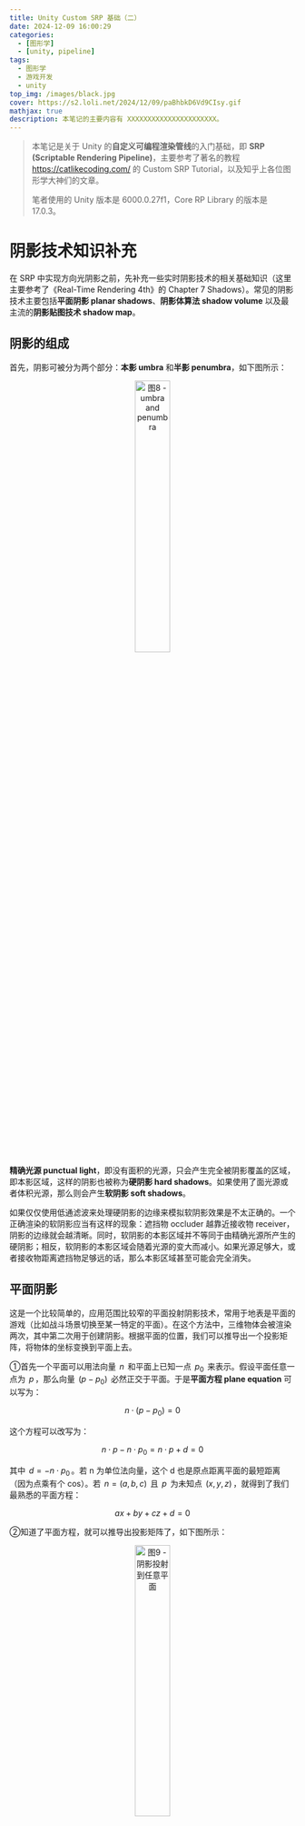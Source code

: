 ```yaml
---
title: Unity Custom SRP 基础（二）
date: 2024-12-09 16:00:29
categories: 
  - [图形学]
  - [unity, pipeline]
tags:
  - 图形学
  - 游戏开发
  - unity
top_img: /images/black.jpg
cover: https://s2.loli.net/2024/12/09/paBhbkD6Vd9CIsy.gif
mathjax: true
description: 本笔记的主要内容有 XXXXXXXXXXXXXXXXXXXXXX。
---
```


> 本笔记是关于 Unity 的**自定义可编程渲染管线**的入门基础，即 **SRP (Scriptable Rendering Pipeline)**，主要参考了著名的教程 https://catlikecoding.com/ 的 Custom SRP Tutorial，以及知乎上各位图形学大神们的文章。  
>    
> 笔者使用的 Unity 版本是 6000.0.27f1，Core RP Library 的版本是 17.0.3。

# 阴影技术知识补充
在 SRP 中实现方向光阴影之前，先补充一些实时阴影技术的相关基础知识（这里主要参考了《Real-Time Rendering 4th》的 Chapter 7 Shadows）。常见的阴影技术主要包括**平面阴影 planar shadows**、**阴影体算法 shadow volume** 以及最主流的**阴影贴图技术 shadow map**。

## 阴影的组成
首先，阴影可被分为两个部分：**本影 umbra** 和**半影 penumbra**，如下图所示：  

<div  align="center">  
<img src="https://s2.loli.net/2024/12/16/zhkS4t928eCTGlY.jpg" width = "35%" height = "35%" alt="图8 - umbra and penumbra"/>
</div>

**精确光源 punctual light**，即没有面积的光源，只会产生完全被阴影覆盖的区域，即本影区域，这样的阴影也被称为**硬阴影 hard shadows**。如果使用了面光源或者体积光源，那么则会产生**软阴影 soft shadows**。

如果仅仅使用低通滤波来处理硬阴影的边缘来模拟软阴影效果是不太正确的。⼀个正确渲染的软阴影应当有这样的现象：遮挡物 occluder 越靠近接收物 receiver，阴影的边缘就会越清晰。同时，软阴影的本影区域并不等同于由精确光源所产生的硬阴影；相反，软阴影的本影区域会随着光源的变大而减小。如果光源足够大，或者接收物距离遮挡物足够远的话，那么本影区域甚⾄可能会完全消失。

## 平面阴影
这是一个比较简单的，应用范围比较窄的平面投射阴影技术，常用于地表是平面的游戏（比如战斗场景切换至某一特定的平面）。在这个方法中，三维物体会被渲染两次，其中第二次用于创建阴影。根据平面的位置，我们可以推导出一个投影矩阵，将物体的坐标变换到平面上去。

①首先一个平面可以用法向量 $\,n\,$ 和平面上已知一点 $\,p_0\,$ 来表示。假设平面任意一点为 $\,p\,$，那么向量 $\,(p - p_0)\,$ 必然正交于平面。于是**平面方程 plane equation** 可以写为：  

$$ n \cdot (p - p_0) = 0 $$

这个方程可以改写为：  

$$ n \cdot p - n \cdot p_0 = n \cdot p + d = 0 $$

其中 $\,d = -n \cdot p_0\,$。若 n 为单位法向量，这个 d 也是原点距离平面的最短距离（因为点乘有个 cos）。若 $\,n = (a, b, c)\,$ 且 $\,p\,$ 为未知点 $\,(x, y, z)\,$，就得到了我们最熟悉的平面方程：  

$$ ax + by + cz + d = 0 $$

②知道了平面方程，就可以推导出投影矩阵了，如下图所示：  

<div  align="center">  
<img src="https://s2.loli.net/2024/12/16/d4i86AsMTcrX2US.png" width = "35%" height = "35%" alt="图9 - 阴影投射到任意平面"/>
</div>

物体的任意一点 v 我们是知道的，那么 p 就等于（推导过程就不放了）：  

$$ p = l - \cfrac {d + n \cdot l} {n \cdot (v - l)}(v - l) $$

而上述方程可以转换为投影矩阵 M，满足 $\,Mv = p\,$：  

$$ M = \begin{bmatrix} n \cdot l + d - l_xn_x & -l_xn_y & -l_xn_z & -l_xd \\ -l_yn_x & n \cdot l + d - l_yn_y & -l_yn_z & -l_yd \\ -l_zn_x & -l_zn_y & n \cdot l + d - l_zn_z & -l_zd \\ -n_x & -n_y & -n_z & n \cdot l \end{bmatrix} $$

③我们只要将这个矩阵应用到要在平面上投射阴影的物体上，然后再将投影后的物体（即阴影）渲染为深色，并且不接收光照即可。

但是在实践中，阴影可能会被渲染到平面的下面去，简单的解决方案则是对投影平面或者阴影进行偏移。另一种方法则是，先绘制投影平面，然后在关闭 z-buffer 的情况下，再去绘制阴影，最后再渲染投射阴影的物体。如果接受阴影的平面是一个有限的矩形，则阴影有可能会绘制到区域外面，此时可能需要通过 stencil buffer 标记出需要接受阴影的部分作为遮罩，这样就可以只让阴影产生在需要产生的平面上。

当然，也可以将阴影渲染到⼀个纹理中，然后再将其应用到平面上，这个纹理其实是⼀种**光照贴图 light map**。对这个纹理使用卷积（即滤波），可以对硬阴影进行模糊来模拟软阴影效果。我们甚至可以在面光源表面上进行采样，将每个采样点作为⼀个精确光源，并各自渲染一张纹理，将所有的这些图像相加并取平均值，便可以生成地面的阴影纹理，这种方法可以用于获取 ground-truth 图像，以便对其他更快算法的质量进行测试对比。

## 阴影体算法
Shadow Volume 这个方法我就大致提一下，其在实际应用中非常少见。它需要利用 stencil buffer 来进行实现。假设从光源沿着模型边缘拉伸至无限远处，在模型下方的部分称为 shadow volume。可以说，位于 shadow volume 内部的物体，在渲染时具有阴影，在 shadow volume 外部的物体，在渲染时没有阴影，如下图：  

<div  align="center">  
<img src="https://s2.loli.net/2024/12/16/1CZi25wOozsSUrx.jpg" width = "40%" height = "40%" alt="图10 - Shadow Volume"/>
</div>

假设从视点观察场景，从视点发出射线到与场景物体相交的过程中，每当射线穿过了 shadow volume 的正面（即面向观察者的一面）时，我们就让计数器加 1；也就是说，每当射线进入阴影区域时，计数器就会增加。每当光线穿过 shadow volume 的背面时，我们便将相同的计数器减 1，这代表了光线从阴影区域中射出。我们会一直持续这个过程，增加或者减少计数器的值，直到光线击中了场景中的物体。此时，如果计数器大于 0，则说明该像素位于阴影中；如果计数器为 0，则说明该像素位于阴影之外。

具体实现方法比较麻烦，需要生成 shadow volume 的几何体，利用两个 pass 分别绘制 shadow volume 几何体的正面和背面，最后再渲染整个场景。就不在这里详细地阐述了，想了解可以查询 z-pass、z-fail 算法。

## 阴影贴图
### 实现原理
这个就是在[《Unity Shader入门精要》读书笔记（三）](https://ybniaobu.github.io/2023/11/22/2023-11-22-UnityShader3/) 的第八章的 Unity 的阴影小节中提到的 Shadow Map 技术，也是之后自定义 SRP 中要实现的方法，那里主要介绍的是如何写 Shader，故介绍得比较简单。Shadow Map 的实现方法里面也提到过，分为两步：  
**①**从光源出发，构造出光源空间，渲染整个场景，将产生阴影的物体的深度写入到 z-buffer 中，就可以得到代表了最靠近光源的物体深度值的**阴影贴图 shadow map**。  
**②**然后在渲染时，我们根据渲染物体的世界坐标，变换到上一阶段的光源空间坐标，得到光源空间深度，再计算出该点在 shadow map 中的 uv 坐标，采样得到深度值并进行比较，如果在光源空间的深度比 shadow map 中的深度要大，就说明该点处在阴影中，否则就说明不在阴影中。

<div  align="center">  
<img src="https://s2.loli.net/2024/12/16/Q6oJmnNrptLfW2k.jpg" width = "50%" height = "50%" alt="图11 - 存储在纹素 a 处深度值大于点 Va 到光源的深度，因此点 Va 会被照亮；点 Vb 相对于光源的深度要大于存储在纹素 b 处的深度值，因此点 Vb 位于阴影中。"/>
</div>

对于聚光灯而言，其有个天然的**光照视锥体 light frustrum**，故使用透视投影渲染阴影贴图，位于视锥体之外的物体都不会被照亮。但对于方向光（平行光）来说，这个光源的视野无限大，要使用正交投影来渲染阴影贴图，我们需要保证其能够看到场景中的所有物体，即光照视锥体至少要包含整个摄像机视锥体。在实践中，对于方向光会有多个不同等级或不同绘制面积的摄像机，以此实现基于距离的阴影等级划分，从而提高阴影的质量，即**级联阴影 cascade shadow maps，CSM**（后面也会介绍）。如果是点光源，为了能保存各个方向的深度值，一般需要使用 cubemap，其核心问题在于避免在每个面的贴图接缝处出现瑕疵。

### Shadow acne
阴影贴图的阴影质量取决于阴影贴图的分辨率以及 zbuffer 的数值精度。在采样阴影贴图时，一个纹素代表着一个小范围区域的深度，从而导致一种交替黑线样式的锯齿问题。这个现象称为**自阴影走样 self-shadow aliasing** 或者**阴影痤疮 shadow acne**，如下图所示：  

<div  align="center">  
<img src="https://s2.loli.net/2024/12/17/efnDVCU5Qo7YjcI.jpg" width = "30%" height = "30%" alt="图12 - shadow acne"/>
</div>

产生这个现象的原因是，阴影贴图受限于分辨率，一定范围内不同的点可能会从阴影贴图采样得到同一个值。比如下图中，每个斜坡代表阴影贴图一个单独的纹理像素。可以看到，一个小范围的特定区域都可能采样得到同一个深度值，而这个特定区域的深度一部分比采样得到的深度大，一部分比采样得到的深度小，从而导致了图片中的条纹样式。

<div  align="center">  
<img src="https://s2.loli.net/2024/12/17/GrFIpwYK4Z7OT6M.png" width = "50%" height = "50%" alt="图13 - shadow acne 的原因"/>
</div>

常见的解决这个问题的方法是**阴影偏移 shadow bias**，又分为**深度偏移 Constant bias/Depth bias**、**斜率偏移 Slope bias/Slope scaled depth bias**、**法线偏移 Normal bias**：  

<div  align="center">  
<img src="https://s2.loli.net/2024/12/17/aCWD5EG27FoyqzT.png" width = "50%" height = "50%" alt="图14 - shadow bias"/>
</div> 

***①Constant bias/Depth bias***  
这个方法就是将阴影贴图的深度添加一个常量（增加深度就是沿着光照方向增加距离），故称为 Constant bias 或 Depth bias。这个方法比较简单，但是仍然可能会在斜平面上产生问题。斜面角度较大，固定的偏移值就越容易产生问题，如下图所示：  

<div  align="center">  
<img src="https://s2.loli.net/2024/12/17/KmPMsCqFYgRB1pH.jpg" width = "55%" height = "55%" alt="图15 - 图中的灰色的竖线代表阴影贴图的像素中心。左图中，如果没有添加偏移，那么蓝色和橙色样本将会被错误地认为处于阴影中，因为与对应的阴影贴图深度相比，它们距离光源更远。中图使用了 Depth bias，但是此时蓝色样本仍然会被认为处于阴影中，因为斜率高需要的偏移量更大。右图中，在构建阴影贴图的时候，会根据斜率，对其偏移量进行修正，即 Slope scaled depth bias。"/>
</div> 

***②Slope bias/Slope scaled depth bias***  
如上所说，表面相对于光源的倾斜角度越大，所需要的偏移量也就越大，所以我们可以将偏移量修正为与光源方向和表面法线之间夹角的正切值 $\,tan \theta\,$（即斜率）成正比。但是有个问题就是，当表面和光源呈掠射夹角（90°）时，正切值接近于无限大，故需要为偏移值设置一个最大值。

***③Normal bias***  
顾名思义，就是将阴影投射体沿着物体表面的法线偏移，移动的距离与光源方向和表面法线之间夹角的正弦值 $\,sin \theta\,$ 成正比。这个操作不仅改变了样本的深度值，还改变了它在阴影贴图上的 uv 值。

> Unity 的 HDRP 中使用了 Normal bias + Slope scaled depth bias 的设置，UE5 使用了 Constant bias + Slope scaled depth bias。

当然，我们的 bias 值也不能设置得过大，否则会出现的**漏光 light leak** 或者 **Peter Panning** 问题，即物体看起来像是悬浮在表⾯上方一样。添加 bias 可以在生成 shadow map 阶段完成，也可以在阴影计算阶段。生成 shadow map 时，可以在 vertex shader 中通过反向添加 bias 的方式来偏移计算处的 shadow map 深度值，这样可以节省一些运行开销，且可以简化阴影的计算，这样在采样阴影时，就无需考虑计算偏移的问题。

### Shadow aliasing
**阴影走样 Shadow aliasing** 泛指阴影贴图中的纹素覆盖大量像素，从而导致的块状阴影问题，如下图所示：  

<div  align="center">  
<img src="https://s2.loli.net/2024/12/17/FkchHlBNsbTE3i8.jpg" width = "30%" height = "30%" alt="图16 - 阴影走样"/>
</div> 

提高阴影贴图的分辨率可以减少块状阴影的出现，但是需要额外的内存开销。其他解决方案有如下一些技术：  

#### 透视变形 perspective warping
这些算法，通过修改光照空间的投影矩阵，试图将光源的采样率与相机的采样率进行更好地匹配，包括透视阴影贴图 perspective shadow map，PSM、梯形阴影贴图 trapezoidal shadow maps，TSM 和光源空间透视阴影贴图 light space perspective shadow map，LiSPSM。这类技术被统称为**透视变形 perspective warping** 方法。这些矩阵扭曲 matrix-warping 算法的一个优点就是，除了对光源的投影矩阵进行修改之外，不需要进行其他额外的工作。

这类方式虽然使用起来简单，但是有很多无法处理的特殊情况，比如观察方向和光照方向完全相同时，这类方式就完全无法发挥作用。而且在摄影机移动时，这种方式非常的不稳定。由于这类方法的应用较少，就不在这里深入讲解相关的原理和实现。

#### 级联阴影 cascade shadow
**级联阴影贴图 cascade shadow maps，CSM** 是目前最常见的提高阴影贴图精度的手段。其实现思想是：将视锥体划分成若干个区域，对于每个划分后的视锥体区域，光源都可以生成一个包裹该区域的视锥体，各自生成一个阴影贴图，并用纹理图集 texture atlas 或纹理数组 texture array 将不同区域的阴影贴图打包成一个较大的纹理对象。

> 随着 **Virtual Texture** 技术的推广，Virtual Shadow Map 技术很有可能是未来的主流方向，建议去额外了解。

<div  align="center">  
<img src="https://s2.loli.net/2024/12/17/SzYQgKfjGr2Edoa.jpg" width = "35%" height = "35%" alt="图17 - CSM"/>
</div> 

在不同的阴影贴图之间划分深度的范围的任务，被称为 **z 划分（z-partitioning）**，其中一种方法是使用对数划分方法，从理论上来说是最佳方案，即满足：  

$$ r = \sqrt[c] {\cfrac{f}{n}} $$

其中 $\,n\,$ 是整个场景视锥体的近裁剪平面，$\,f\,$ 是整个场景视锥体的远裁剪平面；$\,c\,$ 是阴影贴图的数量，$\,r\,$ 是最终生成的比例。比如取 $\,n = 1, f = 1000, c = 3\,$，这样划分出来的三级 CSM 就是 1-10，10-100， 100-1000。但是如果我们这样来划分，最近处 1-10 这个范围的 CSM 划分，物体太少，反而会导致 shadowmap 空间的浪费。因此在实践中，常常会结合对数划分和其他划分手段来使用，或者直接由用户手动设置相应的比例值。

在使用 CSM 时，为了进一步提高算法的效率和质量，可以降低远处 CSM 的更新频率，位于较远处的阴影不需要每帧都进行更新，或者对于静态物体的阴影贴图在帧与帧之间重复使用。比如在原神中，共有八级的 CSM，前四级是每帧都更新的，后四级采用轮流更新的方式，这样相当于每帧更新 5 个等级的 CSM。

#### PCF
对阴影贴图进行简单的扩展就可以获得质量不错的伪软阴影效果，还有抗锯齿的功能。比如**百分比接近滤波 Percentage-Closer Filtering，PCF** 技术，其原理就是在对阴影贴图采样时，检索 4 个最近的样本，先将它们与表面深度进行比较，然后在对比较的结果 0 或 1 进行插值，这种过滤的结果会产生人为的软阴影。

现在的图形 API 都直接提供周围四点采样的加权 PCF 深度测试，比如 DirectX 的 `SampleCmpLevelZero` 且采样器选择 Linear 的过滤器。但是只采样 2 × 2 的像素点，仍然不够解决锯齿问题，此时可以将采样点范围扩大并增加采样点的个数，一种常见的解决方案是使用一个预先计算好的**泊松分布 Poisson distribution** 来对区域进行采样。为了使结果进一步平滑，还可以对采样点位置进行旋转，这样每两个相邻的像素点，采样的模式都是不同的，可以有效地平滑半影区域。  

<div  align="center">  
<img src="https://s2.loli.net/2024/12/18/1CrZqidpjaoPYUv.png" width = "50%" height = "50%" alt="图18 - 左图展示了 4 × 4 最近邻采样的 PCF 结果；圆盘中展示的是包含了 12 个点的泊松分布，使用这个分布对阴影贴图进行采样，获得第二张图。在第三张图中，采样模式围绕中心进行逐像素的随机旋转。"/>
</div>

PCF 会有如下几个问题：①自阴影问题（阴影痤疮）和漏光问题（Peter Panning）在 PCF 中会变得更加糟糕，需要手动调整各种偏移量；②由于每个采样区域的宽度保持不变，因此阴影会表现出均匀柔和的外观，即所有阴影区域都具有相同的半影宽度。它在某些情况下是可以接受的，但是在遮挡物和接收物相接触的地方，会表现得不太合理。

#### PCSS
**百分比接近软阴影 percentage-closer soft shadow，PCSS**，是目前比较主流的实时软阴影技术。本质上是 PCF 的扩展，PCF 的阴影区域具有相同的半影宽度，而 PCSS 试图通过计算阴影到遮挡物和光源距离，来决定采样区域的宽度，从而达到可变宽度的软阴影效果，其方程如下：  

$$ w_{Penumbra} = w_{Light} \cfrac {d_r - d_o} {d_o} $$

这个公式其实就是相似三角形，$\,d_r\,$ 是接受物到光源的距离，$\,d_o\,$ 是遮挡物到光源的平均距离，$\,w_{Light}\,$ 是光源的长度，$\,w_{Penumbra}\,$ 是半影的宽度。计算出采样区域的宽度后，根据它来动态调整采样的数量和滤波核的大小。PCSS 本身解决的问题是使用点光源模拟面光源的效果，因为本身点光源只会产生硬阴影，而使用面光源来生成 Shadow Map 存在着诸多困难。因此这里光源的宽度其实取决于渲染时假想的面光源宽度。

#### 过滤阴影贴图
这类方法都是对阴影贴图进行预过滤来得到软阴影效果。常见的有如下几种技术：**方差阴影贴图 variance shadow map，VSM**、**卷积阴影贴图 convolution shadow map，CSM**、**指数阴影贴图 Exponential Shadow Map，ESM**。对这些技术有兴趣可以看看这篇文章： https://developer.download.nvidia.com/presentations/2008/GDC/GDC08_SoftShadowMapping.pdf 。

这些技术的具体实现逻辑就不在这里阐述了。总之，对阴影贴图进行过滤可以被认为是一种廉价形式的 PCF，它只需要很少的样本。与 PCF 一样，这样产生的阴影具有恒定的半影宽度。这些滤波方法还可以与 PCSS 一起使用，从而提供可变宽度的半影效果。

#### Contact shadow
**接触阴影 Contact shadow** 主要是阴影贴图的一个补充，它是一个屏幕空间技术，contact shadow 会 raymarching 采样 depth buffer 一段很小的距离，来补充阴影效果。接触阴影也可以缓解 bias 导致的物体底部漏光问题。

另外一个使用场景是配合视差贴图，使用视差贴图时，阴影贴图没法精确地计算出相应的偏移值，使用 contact shadow 能补充地面的遮挡关系。

### 屏幕空间阴影贴图
屏幕空间阴影的实现是延迟渲染里面阴影的常见实现方法。延迟渲染中的光照计算绝大部分都是在屏幕空间里进行的，同样也包括阴影，实现主要有这么几个步骤：  
①首先得到从当前摄像机处观察到的深度纹理，在延迟渲染里这张深度图本来就有；  
②然后再从光源出发得到从该光源处观察到的深度纹理，也被称为这个光源的阴影贴图；  
③然后在屏幕空间做一次阴影收集计算 Shadows Collector，这次计算会得到一张屏幕空间阴影纹理。这个过程概括来说就是把每一个像素根据它在摄像机深度纹理中的深度值得到世界空间坐标，再把它的坐标从世界空间转换到光源空间中，和光源的阴影贴图里面的深度值对比，如果大于，那么就说明光源无法照到，在阴影内；  
④最后，在正常渲染物体为它计算阴影的时候，只需要按照当前处理的 fragment 在屏幕空间中的位置对屏幕空间阴影图采样就可以了。

# 方向光阴影
这里只实现方向光（平行光）的阴影，点光灯和聚光灯在后面的章节。

## 阴影贴图设置
教程中使用 texture atlas 来实现 cascade shadow（我会在后面自己的实现的章节中会改为 texture array），就是将一张贴图分为多个 tiles，如下图所示（假设 4 个平行光以及 4 级联级阴影）：  

<div  align="center">  
<img src="https://s2.loli.net/2024/12/18/2aSADU1GTNnC9yR.png" width = "35%" height = "35%" alt="图19 - Shadow atlas"/>
</div> 

所以我们要先在 RenderPipelineAsset 中提供相关参数，让我们可以更改阴影贴图的相关设置（阴影质量相关参数在后面的小节里）。这些参数有：最大阴影距离、Shadow atlas 的分辨率、联级阴影的级数以及每级的比例、阴影的淡出、联级阴影的淡出。

``` C#
public enum TextureSize 
{
    _256 = 256, _512 = 512, _1024 = 1024,
    _2048 = 2048, _4096 = 4096, _8192 = 8192
}

[Min(0.0f)] public float maxShadowDistance = 100.0f;
public TextureSize directionalShadowAtlas = TextureSize._1024;
[Range(1, 4)] public int cascadeCount = 4;
[Range(0f, 1f)] public float spiltRatio1 = 0.1f, spiltRatio2 = 0.25f, spiltRatio3 = 0.5f;
[Range(0.001f, 1f)] public float distanceFade = 0.1f;
[Range(0.001f, 1f)] public float cascadeFade = 0.1f;
```

因为方向光是正交投影，理论上可以看到场景内的所有东西，所以我们需要给它个最大阴影距离来确定正交投影矩阵的大小。而联级阴影的级数就是对最大阴影距离的划分来确定各级的正交投影矩阵。阴影的距离淡出和联级阴影淡出是为了防止阴影在最大阴影距离的时候突然消失而感到突兀。

有了最大阴影距离，我们需要将这个参数传递给 `ScriptableCullingParameters`，以便让 `ScriptableRenderContext.Cull()` 执行剔除操作，如下：  

``` C#
if (!camera.TryGetCullingParameters(out ScriptableCullingParameters cullingParameters)) return;
cullingParameters.shadowDistance = Mathf.Min(m_Asset.maxShadowDistance, camera.farClipPlane);
m_Data.cullingResults = m_Data.context.Cull(ref cullingParameters);
```

因为阴影若超过远裁切平面的范围不管怎么样都看不到，故传递进 `maxShadowDistance` 和 `farClipPlane` 的较小值。`ScriptableCullingParameters` 的其他参数建议去官方文档好好看看。

## Cascade Shadow Maps 的实现
### 实现原理
理论上来说，我们要先将摄像头放到方向光源上并计算光源的 view matrix 和 projection matrix，然后在渲染阴影贴图使用光源的 VP 矩阵。渲染完成后，还需要将光源 VP 矩阵传递给 Shader，以便将像素转换至光源空间中，并在阴影贴图采样做对比。但是现在阴影贴图被分为了多个块，采样点需要更改，所以我们需要对光源 VP 矩阵进行修改。

我们可以通过 Unity 的一个黑盒 API `CullingResults.ComputeDirectionalShadowMatricesAndCullingPrimitives()` 计算出来光源的 VP 矩阵，假设它为 $\,m\,$。世界空间像素经过光源空间的 VP 矩阵，得到的是裁切空间的坐标，且 x、y、z 分量范围都是 [-1, 1]，不需要透视除法，因为是正交投影。首先我们要先将裁切空间的坐标，转换至屏幕空间的坐标（阴影贴图的 uv 坐标）以便采样，就是将 x、y、z 值从 [-1, 1] 映射至 [0, 1]，即先乘 0.5 再加上 0.5，本质上就是个缩放加平移矩阵：  

$$ \begin{bmatrix} 1 & 0 & 0 & 0.5 \\ 0 & 1 & 0 & 0.5 \\ 0 & 0 & 1 & 0.5 \\ 0 & 0 & 0 & 1 \end{bmatrix} \begin{bmatrix} 0.5 & 0 & 0 & 0 \\ 0 & 0.5 & 0 & 0 \\ 0 & 0 & 0.5 & 0 \\ 0 & 0 & 0 & 1 \end{bmatrix} \begin{bmatrix} m_{00} & m_{01} & m_{02} & m_{03} \\ m_{10} & m_{11} & m_{12} & m_{13} \\ m_{20} & m_{21} & m_{22} & m_{23} \\ m_{30} & m_{31} & m_{32} & m_{33} \end{bmatrix} = \begin{bmatrix} 0.5m_{00} + 0.5m_{30} & 0.5m_{01} + 0.5m_{31} & 0.5m_{02} + 0.5m_{32} & 0.5m_{03} + 0.5m_{33} \\ 0.5m_{10} + 0.5m_{30} & 0.5m_{11} + 0.5m_{31} & 0.5m_{12} + 0.5m_{32} & 0.5m_{13} + 0.5m_{33} \\ 0.5m_{20} + 0.5m_{30} & 0.5m_{21} + 0.5m_{31} & 0.5m_{22} + 0.5m_{32} & 0.5m_{23} + 0.5m_{33} \\ m_{30} & m_{31} & m_{32} & m_{33} \end{bmatrix} $$  

我们可以弄一个 Utility 的静态类，专门存储这类函数：  

``` C#
public static Matrix4x4 GetWorldToDirLightScreenMatrix(Matrix4x4 vp)
{
    if (SystemInfo.usesReversedZBuffer)
    {
        vp.m20 = -vp.m20;
        vp.m21 = -vp.m21;
        vp.m22 = -vp.m22;
        vp.m23 = -vp.m23;
    }
    
    vp.m00 = 0.5f * (vp.m00 + vp.m30);
    vp.m01 = 0.5f * (vp.m01 + vp.m31);
    vp.m02 = 0.5f * (vp.m02 + vp.m32);
    vp.m03 = 0.5f * (vp.m03 + vp.m33);
    vp.m10 = 0.5f * (vp.m10 + vp.m30);
    vp.m11 = 0.5f * (vp.m11 + vp.m31);
    vp.m12 = 0.5f * (vp.m12 + vp.m32);
    vp.m13 = 0.5f * (vp.m13 + vp.m33);
    vp.m20 = 0.5f * (vp.m20 + vp.m30);
    vp.m21 = 0.5f * (vp.m21 + vp.m31);
    vp.m22 = 0.5f * (vp.m22 + vp.m32);
    vp.m23 = 0.5f * (vp.m23 + vp.m33);
    
    return vp;
}
```

需要注意的是，要判断一下是否开启了 Reversed-Z，若开启了需要翻转一下 vp 矩阵的第三列。接下来就是对阴影贴图进行切分，本质上还是进行了一次缩放和平移，我们只对 x、y 值进行缩放和平移，不能改变 z 值，因为不能改变深度：  

$$ \begin{bmatrix} scale & 0 & 0 & offset \\ 0 & scale & 0 & offset \\ 0 & 0 & 1 & 0\\ 0 & 0 & 0 & 1 \end{bmatrix} \begin{bmatrix} m_{00} & m_{01} & m_{02} & m_{03} \\ m_{10} & m_{11} & m_{12} & m_{13} \\ m_{20} & m_{21} & m_{22} & m_{23} \\ m_{30} & m_{31} & m_{32} & m_{33} \end{bmatrix} = \begin{bmatrix} scale \times m_{00} + offset \times m_{30} & \cdots & \cdots & scale \times m_{03} + offset \times m_{33} \\ scale \times m_{10} + offset \times m_{30} & \cdots & \cdots & scale \times m_{13} + offset \times m_{33} \\ m_{20} & m_{21} & m_{22} & m_{23} \\ m_{30} & m_{31} & m_{32} & m_{33} \end{bmatrix} $$

写成函数如下：  

``` C#
public static Matrix4x4 GetWorldToTiledDirLightScreenMatrix(Matrix4x4 vp, Vector2 offset, float scale = 1.0f)
{
    Matrix4x4 vps = GetWorldToDirLightScreenMatrix(vp);
    
    vps.m00 = vps.m00 * scale + offset.x * vps.m30;
    vps.m01 = vps.m01 * scale + offset.x * vps.m31;
    vps.m02 = vps.m02 * scale + offset.x * vps.m32;
    vps.m03 = vps.m03 * scale + offset.x * vps.m33;
    vps.m10 = vps.m10 * scale + offset.y * vps.m30;
    vps.m11 = vps.m11 * scale + offset.y * vps.m31;
    vps.m12 = vps.m12 * scale + offset.y * vps.m32;
    vps.m13 = vps.m13 * scale + offset.y * vps.m33;
    
    return vps;
}
```

我们可以计算阴影贴图的各个 tile 的变换矩阵后。接下来就是我们如何切分阴影贴图，并传递相关数据给 Shader ，以便采样 Shadow Atlas，毕竟我们要传递多个矩阵。

### CPU 中具体实现
首先要设定需要有多少个方向光能投射阴影，教程里假设最大方向光数量跟最大能投射阴影的方向光数量是一致的，即 4 个方向光都能投射阴影。再加上最多 4 个联级阴影级数，最大一共 16 个 tiles。故我们需要以下额外的参数以便传递给 Shader：  

``` C#
private const int m_MaxCascadeCount = 4;

private static int m_DirLightShadowDataId = Shader.PropertyToID("_DirectionalLightShadowData");
private static int m_DirShadowMapID = Shader.PropertyToID("_DirectionalShadowMap");
private static int m_DirShadowMatricesID = Shader.PropertyToID("_DirectionalShadowMatrices");
private static int m_CascadeCountID = Shader.PropertyToID("_CascadeCount");
private static int m_CascadeCullingSpheresID = Shader.PropertyToID("_CascadeCullingSpheres");
private static int m_ShadowDistanceFadeID = Shader.PropertyToID("_ShadowDistanceFade");

private Vector4[] m_DirLightShadowData = new Vector4[m_MaxDirLightCount];
private Matrix4x4[] m_DirShadowMatrices = new Matrix4x4[m_MaxDirLightCount * m_MaxCascadeCount];
private Vector4[] m_CascadeCullingSpheres = new Vector4[m_MaxCascadeCount];

struct ShadowingDirLight
{
    public int visibleLightIndex;                   
}
private int m_ShadowingDirLightCount;     
private ShadowingDirLight[] m_ShadowingDirLights = new ShadowingDirLight[m_MaxDirLightCount];
```

参数说明：  
①`m_MaxCascadeCount` 即最大级联阴影级数；   
②`_DirectionalLightShadowData` 是个向量数组，记录的是每盏方向光的一些阴影信息，x 记录该盏方向光的阴影强度，y 记录的是它在阴影贴图的 tiles 起始序号，比如说它是第二盏方向光，设定阴影联级级数为 4，那么它的起始位置为 4。zw 暂时没有信息，在阴影质量小节会添加；  
③`_DirectionalShadowMatrices` 就是上面提到的修改过的光源 VP 矩阵，一共最多可能要传递 16 个矩阵，一个 tile 一个矩阵；  
④`_CascadeCount` 指我们在 Asset 设置的阴影联级级数，和最大级联阴影级数不是一个数字，最大永远是 4；  
⑤`_CascadeCullingSpheres` 存放的是每个阴影联级级数的剔除球的中心位置（x、y、z）以及半径（w）。剔除球是 Unity 用来决定每个级数的具体覆盖范围的，也是用来决定采样哪个 tile 的依据，故需要传递至 Shader。之后也会提到；  
⑥`_ShadowDistanceFade` 的 x 存放最大阴影距离的倒数，y 存放 distanceFade 的倒数，z 存放 cascadeFade 的一个方程式结果，w 暂时没有信息；  
⑦`m_ShadowingDirLightCount` 是用来记录有多少方向光投射阴影，在场景中可能有 3 盏方向光，但只有 2 盏投射阴影。而 `ShadowingDirLight` 则是记录每盏投射阴影的方向光的一些信息的，包含它在所有可见光中的序号，方便我们索引到方向光的某些参数。其他信息在阴影质量小节会添加。

***一、首先记录并传递 `_DirectionalLightShadowData`***  
我们可以在方向光章节的 `SetupDirectionalLights()` 函数中做这件事情，上个章节遍历了所有可见光 visibleLights，当可见光为方向光时，记录下来方向光的方向和颜色，然后传递给 Shader。我们同样在遍历可见光的循环内，判断可见光为方向光后，判断可见方向光是否开启了阴影、阴影强度是否不为 0、以及可见光是否能影响到开启了阴影投射的物体。若是，则认为它是投影阴影的方向光 ShadowingDirLight，并记录下它的可见光序号。同时在 m_DirLightShadowData 中，记录它的阴影强度和 tiles 起始序号，如下：  

``` C#
private void SetupDirectionalLights(YRenderPipelineAsset asset, ref PipelinePerFrameData data)
{
    ...
    m_ShadowingDirLightCount = 0;
    for (int i = 0; i < visibleLights.Length; i++)
    {
        ...
        if (visibleLight.lightType == LightType.Directional)
        {
            if (visibleLight.light.shadows != LightShadows.None 
                && visibleLight.light.shadowStrength > 0f
                && data.cullingResults.GetShadowCasterBounds(i, out Bounds outBounds))
            {
                m_ShadowingDirLights[m_ShadowingDirLightCount] = new ShadowingDirLight 
                {
                    visibleLightIndex = i
                };
                
                m_DirLightShadowData[m_DirLightCount] = new Vector2(visibleLight.light.shadowStrength, 
                    asset.cascadeCount * m_ShadowingDirLightCount);
                m_ShadowingDirLightCount++;
            }
            else
            {
                m_DirLightShadowData[m_DirLightCount] = Vector2.zero;
            }
                
            ...
        }
    }
    
    ...
    data.buffer.SetGlobalVectorArray(m_DirLightShadowDataId, m_DirLightShadowData);
}
```

`CullingResults.GetShadowCasterBounds()` API 判断光源是否影响到了开启了阴影投射的物体，它的输出参数返回包含了所有阴影投射的物体的 AABB 包围盒，我们用不到这个参数。`m_DirLightShadowData` 里的数据根据方向光的序号保存的，所以在 Shader 里使用时也要根据方向光的序号获取。当方向光没开启阴影等，`m_DirLightShadowData` 对应的数据都为 0。

***二、创建 Shadow Atlas：`_DirectionalShadowMap`***  
我们要新写一个 `RenderToDirShadowMap` 函数，并在 RenderPipeline 脚本的 `Render()` 方法中调用它。在这个函数中我们要先调用 `CommandBuffer.GetTemporaryRT()` 创建一个临时的 render texture 用于渲染出阴影贴图，然后把它设置为 RenderTarget，设置好后，别忘了 ClearRenderTarget：  

``` C#
private void RenderToDirShadowMap(YRenderPipelineAsset asset, ref PipelinePerFrameData data)
{
    if (m_ShadowingDirLightCount > 0)
    {
        data.buffer.GetTemporaryRT(m_DirShadowMapID, 
            asset.directionalShadowAtlas, asset.directionalShadowAtlas, 
            32, FilterMode.Bilinear, RenderTextureFormat.Shadowmap);
        
        data.buffer.SetRenderTarget(
            new RenderTargetIdentifier(m_DirShadowMapID),
            RenderBufferLoadAction.DontCare, RenderBufferStoreAction.Store
        );
    
        data.buffer.ClearRenderTarget(true, false, Color.clear);
    }
    else
    {
        //这部分可以不要
        data.buffer.GetTemporaryRT(m_DirShadowMapID, 
            1, 1, 32, FilterMode.Bilinear, RenderTextureFormat.Shadowmap);
    }
}
```

上述代码中 `CommandBuffer.GetTemporaryRT()` 传入 shader 参数的 ID 后，会将这个临时的 RT 设置为 ID 对应的 shader 全局变量。参数 32 设置的是深度缓冲的位数（比特），可以设置为 0、16、24、32，我们希望阴影贴图的精度高，所以设置为 32 位。Render Texture 的类型可以设置为 `RenderTextureFormat.Shadowmap` 或者 `RenderTextureFormat.Depth`，两者的区别在于 Unity 认为 shadowmap 类型的 Render Texture 只需要比较，不需要获取深度值，因此以 ShadowMap 类型创建的 RT，其采样器会设置为比较采样器（后面会提到），有些显卡可能不支持比较采样器。而且之后做 PCFF 的时候需要获取深度值，所以我认为使用 `RenderTextureFormat.Depth` 会更好一点。还有就是，临时 RT 虽然会在最终执行完所有 CommandBuffer 自动释放，但是最好还是使用 `CommandBuffer.ReleaseTemporaryRT()` 函数手动释放资源。

如果场景中没有投射阴影的方向光，理论上我们可以不生成阴影贴图，但是这样做会导致 WebGL 2.0 出问题，因为 WebGL 2.0 将纹理和采样器绑定到了一起，如果加载了 Shader 但是少了一张贴图，而默认的贴图和阴影采样器并不兼容，所以就会产生错误。为了避免错误，可以设置一个 1 × 1 的阴影贴图。如果不需要支持 WebGL 2.0 可以直接去掉这段代码。

`CommandBuffer.SetRenderTarget()` 中的参数 `RenderBufferLoadAction` 设置的是当 RenderTarget 加载时候的行为，可以选择 Load、Clear、DontCare，我们不在乎 RenderTarget 的初始状态，因为我们之后会立即 ClearRenderTarget，故选择 `RenderBufferLoadAction.DontCare`；而参数 `RenderBufferStoreAction` 因为我们需要保留阴影信息，所以选择 `RenderBufferStoreAction.Store`。至于 `CommandBuffer.ClearRenderTarget()` 清除深度缓冲即可。

***三、渲染至 Shadow Atlas***  
设置好 Render Target 后，我们要创建并提交绘制指令，因为要对多个方向光的每个 cascade 进行绘制，可以通过一个循环来遍历所有投影阴影的方向光进行多次绘制，如下：  

``` C#
data.buffer.ClearRenderTarget(true, false, Color.clear);
                
for (int i = 0; i < m_ShadowingDirLightCount; i++) 
{
    RenderToDirShadowMapTile(asset,ref data, i);
}
```

在 `RenderToDirShadowMapTile()` 这个函数中，我们首先要创建一个 `ShadowDrawingSettings` 的结构体，以便在后面传递给 `ScriptableRenderContext.CreateShadowRendererList()` 方法，之后再利用一个循环遍历设定的阴影联级级数，调用 `CullingResults.ComputeDirectionalShadowMatricesAndCullingPrimitives()` 对每个级数计算对应的光照空间下的 VP 矩阵以及阴影联级对视锥体的一个划分数据 `ShadowSplitData`。之后就是计算并设置绘制区域，传递给 Shader 数据，将计算出来的 VP 矩阵设置好后调用渲染指令 `DrawRendererList`，代码如下：  

``` C#
private void RenderToDirShadowMapTile(YRenderPipelineAsset asset, ref PipelinePerFrameData data, int shadowingDirLightIndex)
{
    ShadowingDirLight shadowingDirLight = m_ShadowingDirLights[shadowingDirLightIndex];
    ShadowDrawingSettings shadowDrawingSettings = 
        new ShadowDrawingSettings(data.cullingResults, shadowingDirLight.visibleLightIndex);
    
    int tilesCount = asset.cascadeCount * m_ShadowingDirLightCount;
    int split = tilesCount <= 1 ? 1 : tilesCount <= 4 ? 2 : 4;
    int tileSize = asset.directionalShadowAtlas / split;
    int cascadeCount = asset.cascadeCount;
    Vector3 ratios = asset.SpiltRatios;
    
    for (int i = 0; i < cascadeCount; i++)
    {
        data.cullingResults.ComputeDirectionalShadowMatricesAndCullingPrimitives(
            shadowingDirLight.visibleLightIndex, i, cascadeCount, ratios, tileSize, 0f,
            out Matrix4x4 viewMatrix, out Matrix4x4 projectionMatrix, out ShadowSplitData splitData);
        shadowDrawingSettings.splitData = splitData;

        if (shadowingDirLightIndex == 0)
        {
            Vector4 cullingSphere = splitData.cullingSphere;
            cullingSphere.w *= cullingSphere.w;
            m_CascadeCullingSpheres[i] = cullingSphere;
        }
        
        int tileIndex = shadowingDirLightIndex * cascadeCount + i;
        Vector2 tileOffset = new Vector2(tileIndex % split, tileIndex / split);
        data.buffer.SetViewport(new Rect(
            tileOffset.x * tileSize, tileOffset.y * tileSize, tileSize, tileSize
        ));

        m_DirShadowMatrices[tileIndex] = ShadowUtility.GetWorldToTiledDirLightScreenMatrix(
            projectionMatrix * viewMatrix, tileOffset / split, 1.0f / split);
        
        data.buffer.SetViewProjectionMatrices(viewMatrix, projectionMatrix);
        RendererList shadowRendererList = data.context.CreateShadowRendererList(ref shadowDrawingSettings);
        data.buffer.DrawRendererList(shadowRendererList);
    }
}
```

①`ShadowDrawingSettings` 描述了使用哪个阴影划分的数据或者设置（splitData）来渲染哪个投射阴影的方向光（visibleLightIndex）。`splitData` 在遍历阴影联级的循环中赋值。这个 `ShadowDrawingSettings.splitData` API 在 Unity 6 中已经被废弃了，虽然仍然可以使用，但 Unity 6 中建议使用 `ScriptableRenderContext.CullShadowCasters()`，之所以换 API 是因为上面的代码阴影剔除（划分）和阴影绘制的工作是在一起的，而新 API 将这两个工作分开进行了。我会在后面自己的实现章节中修改这部分代码；  
②`tilesCount` 就是 Shadow Atlas 中 tiles 的总数，根据 tiles 的总数判断需要将 Shadow Atlas 划分几次，即 `split`。然后计算出每个 tile 的分辨率 `tileSize`；  
③`CullingResults.ComputeDirectionalShadowMatricesAndCullingPrimitives()` 的主要工作就是对视锥体进行划分，因为方向光是正交投影，使用它使用正交投影的裁切空间立方体对视锥体进行划分，并返回这个裁切空间立方体的相关数据，比如 VP 矩阵，和阴影划分数据 `ShadowSplitData`。这个函数需要的参数我就不详细说明了，具体查看官方文档；  
④我们在 Shader 中通过 `ShadowSplitData` 中的 `cullingSphere` 数据来判断具体采样 Shadow Atlas 的哪个 tile。利用像素点距离球心的距离，跟 cullingSphere.w 球的半径做比较，所以在这里将球的半径平方处理，以减少 Shader 中开平方的性能消耗。`cullingSphere` 就是包含在裁切空间立方体内的球体；  
⑤接下来就是通过 `CommandBuffer.SetViewport()` 来设置每个 tile 在 Shadow Atlas 上的具体渲染区域，`tileIndex` 是每个 tile 的序号，通过序号可以算出每个 tile 的偏移位置，即 `tileOffset`；  
⑥`m_DirShadowMatrices` 就是在实现原理中所说的对矩阵的平移和缩放，调用我们自己写的方法即可；  
⑦最后就是设置渲染矩阵，创建 shadowRendererList 并渲染。这样子经过多次投射阴影方向光的多次 tile 的绘制，就能绘制出整张 Shadow Atlas 了。

渲染指令都处理完毕后，要在 `RenderToDirShadowMap` 函数的最后，传递数据给 Shader:  

``` C#
data.buffer.SetGlobalInt(m_CascadeCountID, asset.cascadeCount);
data.buffer.SetGlobalVectorArray(m_CascadeCullingSpheresID, m_CascadeCullingSpheres);
data.buffer.SetGlobalMatrixArray(m_DirShadowMatricesID, m_DirShadowMatrices);
data.buffer.SetGlobalVector(m_ShadowDistanceFadeID, new Vector4(1.0f / asset.maxShadowDistance, 1.0f / asset.distanceFade));
```

### GPU 中具体实现
***一、ShadowCaster Pass***  
因为 `DrawRendererList(shadowRendererList)` 只会将拥有 ShadowCaster Pass 的物体渲染进阴影贴图，所以我们需要定义这个 pass，一个最简单的 ShadowCaster Pass 如下：  

``` C
#ifndef YPIPELINE_SHADOW_CASTER_PASS_INCLUDED
#define YPIPELINE_SHADOW_CASTER_PASS_INCLUDED

#include "../ShaderLibrary/Core/YPipelineCore.hlsl"

struct Attributes 
{
    float4 positionOS   : POSITION;
};

struct Varyings
{
    float4 positionHCS  : SV_POSITION;
};

Varyings ShadowCasterVert(Attributes IN)
{
    Varyings OUT;
    OUT.positionHCS = TransformObjectToHClip(IN.positionOS.xyz);
    return OUT;
}

void ShadowCasterFrag(Varyings input)
{
    
}

#endif
```

同时在 Shader 中要设置其 light mode 为 ShadowCaster：

    Pass
    {
        Tags { "LightMode" = "ShadowCaster" }

        ColorMask 0

        HLSLPROGRAM
        #pragma target 3.5
        
        #pragma vertex ShadowCasterVert
        #pragma fragment ShadowCasterFrag
        
        #include "../ShaderPass/ShadowCasterPass.hlsl"
        ENDHLSL
    }

ShadowCaster Pass 的像素着色器不用返回任何东西，因为我们不用输出颜色，所以也不需要 SV_TARGET 语义。

***二、Shadow sampling***  
我们在 ShaderLibrary 中创建一个 ShadowsLibrary.hlsl 的文件，用于存放采样阴影贴图、计算阴影衰减等函数，方便我们在计算光照时使用。首先我们得在 YPipelineInput.hlsl 中定义几个变量和 CPU 传入的参数匹配：  

    define MAX_CASCADE_COUNT 4

    TEXTURE2D_SHADOW(_DirectionalShadowMap);
    SAMPLER_CMP(sampler_linear_clamp_compare_DirectionalShadowMap);

    CBUFFER_START(Shadows)
        float4 _DirectionalLightShadowData[MAX_DIRECTIONAL_LIGHT_COUNT];
        float4 _CascadeCullingSpheres[MAX_CASCADE_COUNT];
        float4x4 _DirectionalShadowMatrices[MAX_DIRECTIONAL_LIGHT_COUNT * MAX_CASCADE_COUNT];
        float4 _ShadowDistanceFade;
        int _CascadeCount;
    CBUFFER_END

CBuffer 中的参数之前都有提到过就不重复说明了。这里定义了一张阴影贴图和对应的比较采样器，`TEXTURE2D_SHADOW` 宏在大部分平台上都是 Texture2D，`SAMPLER_CMP` 则是创建 `SamplerComparisonState` 采样器的宏，比较采样器则是用于比较采样，即 `SampleCmp` 或 `SampleCmpLevelZero` 。这两个方法将采样一块纹素区域，对于每个纹素，将其采样出来的深度值与给定比较值进行比较，返回 0 或者 1，最后将这些纹素的每个 0 或 1 结果通过设定的纹理过滤模式混合在一起返回给着色器。比如我们设定的 linear，就是检索 4 个最近的样本进行插值混合，之前的阴影技术知识补充的 PCF 中也有提到过。

## 阴影质量
